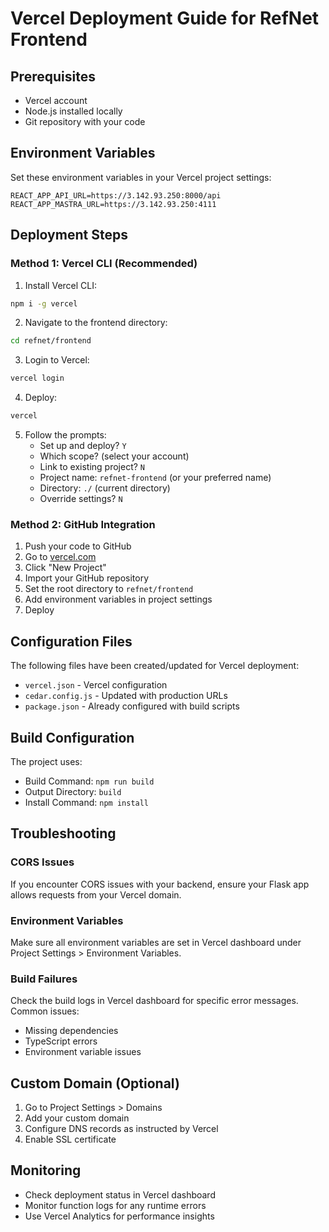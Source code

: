 # Vercel Deployment Guide for RefNet Frontend

## Prerequisites
- Vercel account
- Node.js installed locally
- Git repository with your code

## Environment Variables

Set these environment variables in your Vercel project settings:

```
REACT_APP_API_URL=https://3.142.93.250:8000/api
REACT_APP_MASTRA_URL=https://3.142.93.250:4111
```

## Deployment Steps

### Method 1: Vercel CLI (Recommended)

1. Install Vercel CLI:
```bash
npm i -g vercel
```

2. Navigate to the frontend directory:
```bash
cd refnet/frontend
```

3. Login to Vercel:
```bash
vercel login
```

4. Deploy:
```bash
vercel
```

5. Follow the prompts:
   - Set up and deploy? `Y`
   - Which scope? (select your account)
   - Link to existing project? `N`
   - Project name: `refnet-frontend` (or your preferred name)
   - Directory: `./` (current directory)
   - Override settings? `N`

### Method 2: GitHub Integration

1. Push your code to GitHub
2. Go to [vercel.com](https://vercel.com)
3. Click "New Project"
4. Import your GitHub repository
5. Set the root directory to `refnet/frontend`
6. Add environment variables in project settings
7. Deploy

## Configuration Files

The following files have been created/updated for Vercel deployment:

- `vercel.json` - Vercel configuration
- `cedar.config.js` - Updated with production URLs
- `package.json` - Already configured with build scripts

## Build Configuration

The project uses:
- Build Command: `npm run build`
- Output Directory: `build`
- Install Command: `npm install`

## Troubleshooting

### CORS Issues
If you encounter CORS issues with your backend, ensure your Flask app allows requests from your Vercel domain.

### Environment Variables
Make sure all environment variables are set in Vercel dashboard under Project Settings > Environment Variables.

### Build Failures
Check the build logs in Vercel dashboard for specific error messages. Common issues:
- Missing dependencies
- TypeScript errors
- Environment variable issues

## Custom Domain (Optional)

1. Go to Project Settings > Domains
2. Add your custom domain
3. Configure DNS records as instructed by Vercel
4. Enable SSL certificate

## Monitoring

- Check deployment status in Vercel dashboard
- Monitor function logs for any runtime errors
- Use Vercel Analytics for performance insights
